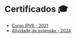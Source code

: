 # Certificados 🎓

- [Curso IPV6 - 2021](./Certificado/Sage.pdf)  
- [Atividade de extensão - 2024](./Certificado/CertificadoEscolar.pdf)
